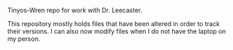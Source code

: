 Tinyos-Wren repo for work with Dr. Leecaster.

This repository mostly holds files that have been altered in order to track their versions.
I can also now modify files when I do not have the laptop on my person. 
